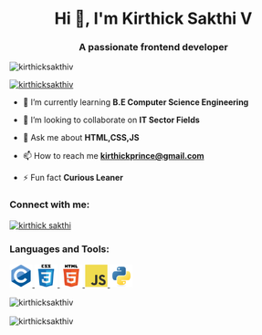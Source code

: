 <h1 align="center">Hi 👋, I'm Kirthick Sakthi V</h1>
<h3 align="center">A passionate frontend developer</h3>


<p align="left"> <img src="https://komarev.com/ghpvc/?username=kirthicksakthiv&label=Profile%20views&color=0e75b6&style=flat" alt="kirthicksakthiv" /> </p>

<p align="left"> <a href="https://github.com/ryo-ma/github-profile-trophy"><img src="https://github-profile-trophy.vercel.app/?username=kirthicksakthiv" alt="kirthicksakthiv" /></a> </p>

- 🌱 I’m currently learning **B.E Computer Science Engineering**

- 👯 I’m looking to collaborate on **IT Sector Fields**

- 💬 Ask me about **HTML,CSS,JS**

- 📫 How to reach me **kirthickprince@gmail.com**

- ⚡ Fun fact **Curious Leaner**

<h3 align="left">Connect with me:</h3>
<p align="left">
<a href="https://linkedin.com/in/kirthick sakthi" target="blank"><img align="center" src="https://raw.githubusercontent.com/rahuldkjain/github-profile-readme-generator/master/src/images/icons/Social/linked-in-alt.svg" alt="kirthick sakthi" height="30" width="40" /></a>
</p>


<p align="left">
</p>

<h3 align="left">Languages and Tools:</h3>
<p align="left"> <a href="https://www.cprogramming.com/" target="_blank" rel="noreferrer"> <img src="https://raw.githubusercontent.com/devicons/devicon/master/icons/c/c-original.svg" alt="c" width="40" height="40"/> </a> <a href="https://www.w3schools.com/css/" target="_blank" rel="noreferrer"> <img src="https://raw.githubusercontent.com/devicons/devicon/master/icons/css3/css3-original-wordmark.svg" alt="css3" width="40" height="40"/> </a> <a href="https://www.w3.org/html/" target="_blank" rel="noreferrer"> <img src="https://raw.githubusercontent.com/devicons/devicon/master/icons/html5/html5-original-wordmark.svg" alt="html5" width="40" height="40"/> </a> <a href="https://developer.mozilla.org/en-US/docs/Web/JavaScript" target="_blank" rel="noreferrer"> <img src="https://raw.githubusercontent.com/devicons/devicon/master/icons/javascript/javascript-original.svg" alt="javascript" width="40" height="40"/> </a> <a href="https://www.python.org" target="_blank" rel="noreferrer"> <img src="https://raw.githubusercontent.com/devicons/devicon/master/icons/python/python-original.svg" alt="python" width="40" height="40"/> </a> </p>

<p><img align="center" src="https://github-readme-stats.vercel.app/api/top-langs?username=kirthicksakthiv&show_icons=true&locale=en&layout=compact" alt="kirthicksakthiv" /></p>

<p><img align="center" src="https://github-readme-streak-stats.herokuapp.com/?user=kirthicksakthiv&" alt="kirthicksakthiv" /></p>
